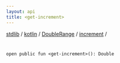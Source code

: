 ```yaml
---
layout: api
title: <get-increment>
---
```

[stdlib](../../../index.md) / [kotlin](../../index.md) / [DoubleRange](../index.md) / [increment](index.md) / [<get-increment>](_get-increment_.md)

# <get-increment>

```
open public fun <get-increment>(): Double
```
